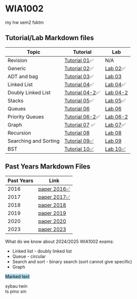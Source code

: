 # WIA1002

my hw sem2 fsktm

## Tutorial/Lab Markdown files

| Topic                 | Tutorial                                    | Lab                              |
|-----------------------|---------------------------------------------|----------------------------------|
| Revision              | [Tutorial 01](src/week2/Tutorial01.md)✅     | N/A                              |
| Generic               | [Tutorial 02](src/week3/Tutorial02.md)✅     | [Lab 02](src/week3/Lab02.md)✅    |
| ADT and bag           | [Tutorial 03](src/week4/Tutorial03.md)✅     | [Lab 03](src/week4/Lab03.md)     |
| Linked List           | [Tutorial 04](src/week5/Tutorial04.md)✅     | [Lab 04](src/week5/Lab04.md)✅    |
| Doubly Linked List    | [Tutorial 04-2](src/week5/Tutorial04-2.md)✅ | [Lab 04-2](src/week5/Lab04-2.md) |
| Stacks                | [Tutorial 05](src/week6/Tutorial05.md)✅     | [Lab 05](src/week6/Lab05.md)✅    |
| Queues                | [Tutorial 06](src/week7/Tutorial06.md)      | [Lab 06](src/week7/Lab06.md)     |
| Priority Queues       | [Tutorial 06-2](src/week7/Tutorial06-2.md)✅ | [Lab 06-2](src/week7/Lab06-2.md) |
| Graph                 | [Tutorial 07](src/week8/Tutorial07.md) ✅    | [Lab 07](src/week8/Lab07.md)✅    |
| Recursion             | [Tutorial 08](src/week10/Tutorial08.md)     | [Lab 08](src/week10/Lab08.md)    |
| Searching and Sorting | [Tutorial 09✅](src/week11/Tutorial09.md)    | [Lab 09](src/week11/Lab09.md)    |
| BST                   | [Tutorial 10✅](src/week12/Tutorial10.md)     | [Lab 10✅](src/week12/Lab10.md)   |


## Past Years Markdown Files

| Past Years | Link                                            |
|------------|-------------------------------------------------|
| 2016       | [paper 2016✅](src/pastyears/paper2016/paper.md) |
| 2017       | [paper 2017✅](src/pastyears/paper2017/paper.md) |
| 2018       | [paper 2018](src/pastyears/paper2018/paper.md)  |
|2019   | [paper 2019](src/pastyears/paper2019/paper.md)  |
| 2020       | [paper 2020](src/pastyears/paper2020/paper.md)  |
| 2023       | [paper 2023](src/pastyears/paper2023/paper.md)  |


What do we know about 2024/2025 WIA1002 exams:<br>
- Linked list - doubly linked list
- Queue - circular
- Search and sort - binary search (sort cannot give specific)
-  Graph

<mark style="background-color: lightblue">Marked text</mark>

sybau twin<br>
ts pmo sm<br>

